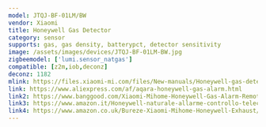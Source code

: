 ```yaml
---
model: JTQJ-BF-01LM/BW
vendor: Xiaomi
title: Honeywell Gas Detector 
category: sensor
supports: gas, gas density, batterypct, detector sensitivity
image: /assets/images/devices/JTQJ-BF-01LM-BW.jpg
zigbeemodel: ['lumi.sensor_natgas']
compatible: [z2m,iob,deconz]
deconz: 1182
mlink: https://files.xiaomi-mi.com/files/New-manuals/Honeywell-gas-detector-EN.pdf
link: https://www.aliexpress.com/af/aqara-honeywell-gas-alarm.html
link2: https://www.banggood.com/Xiaomi-Mihome-Honeywell-Gas-Alarm-Remote-Alert-Air-Exhaust-Sensor-p-1148107.html
link3: https://www.amazon.it/Honeywell-naturale-allarme-controllo-telecomando/dp/B07M66XHZN
link4: https://www.amazon.co.uk/Bureze-Xiaomi-Mihome-Honeywell-Exhaust/dp/B07KCMQV7Q
---
```


